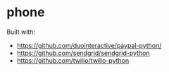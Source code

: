phone
=====

Built with:

* https://github.com/duointeractive/paypal-python/
* https://github.com/sendgrid/sendgrid-python
* https://github.com/twilio/twilio-python


